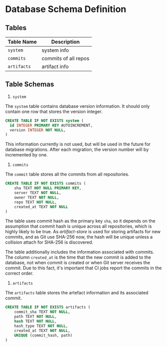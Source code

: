 # Database Schema Definition

## Tables

| Table Name | Description |
| ---------- | ----------- |
| `system` | system info |
| `commits` | commits of all repos |
| `artifacts` | artifact info |

## Table Schemas

1. `system`

The `system` table contains database version information. It should only contain one row that stores the version integer.

```sql
CREATE TABLE IF NOT EXISTS system (
  id INTEGER PRIMARY KEY AUTOINCREMENT,
  version INTEGER NOT NULL,
)
```

This information currently is not used, but will be used in the future for database migrations. After each migration, the version number will by incremented by one.

1. `commits`

The `commit` table stores all the commits from all repositories.

```sql
CREATE TABLE IF NOT EXISTS commits (
    sha TEXT NOT NULL PRIMARY KEY,
    server TEXT NOT NULL,
    owner TEXT NOT NULL,
    repo TEXT NOT NULL,
    created_at TEXT NOT NULL
)
```

The table uses commit hash as the primary key `sha`, so it depends on the assumption that commit hash is unique across all repositories, which is highly likely to be true. As *artifact-store* is used for storing artifacts for new commits, and as Git use SHA-256 now, the hash will be unique unless a collision attach for SHA-256 is discovered.

The table additionally includes the information associated with commits. The column `created_at` is the time that the new commit is added to the database, not when commit is created or when Git server receives the commit. Due to this fact, it's important that CI jobs report the commits in the correct order.

1. `artifacts`

The `artifacts` table stores the artefact information and its associated commit.

```sql
CREATE TABLE IF NOT EXISTS artifacts (
    commit_sha TEXT NOT NULL,
    path TEXT NOT NULL,
    hash TEXT NOT NULL,
    hash_type TEXT NOT NULL,
    created_at TEXT NOT NULL,
    UNIQUE (commit_hash, path)
)
```
